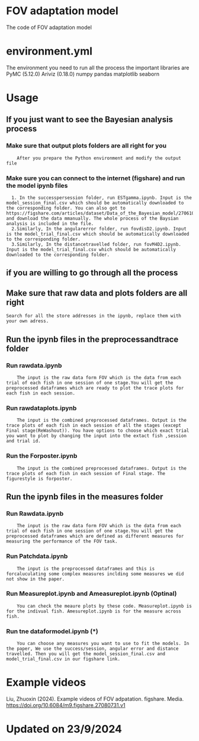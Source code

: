 # FOV adaptation model
The code of FOV adaptation model

# environment.yml 
The environment you need to run all the process the important libraries are
PyMC (5.12.0)
Ariviz (0.18.0)
numpy
pandas
matplotlib
seaborn

# Usage 
  ## If you just want to see the Bayesian analysis process
   ### Make sure that output plots folders are all right for you
        After you prepare the Python environment and modify the output file 
   ### Make sure you can connect to the internet (figshare) and run the model ipynb files  
      1. In the successpersession folder, run ESTgamma.ipynb. Input is the model_session_final.csv which should be automatically downloaded to the corresponding folder. You can also got to https://figshare.com/articles/dataset/Data_of_the_Bayesian_model/27061012 and download the data mmanually. The whole process of the Baysian analysis is included in the file. 
      2.Similarly, In the angularerror folder, run fovdisD2.ipynb. Input is the model_trial_final.csv which should be automatically downloaded to the corresponding folder.
      3.Similarly, In the distancetravelled folder, run fovM4D2.ipynb. Input is the model_trial_final.csv which should be automatically downloaded to the corresponding folder.
  ## if you are willing to go through all the process
  ## Make sure that raw data and plots folders are all right 
    Search for all the store addresses in the ipynb, replace them with your own adress.
   ## Run the ipynb files in the preprocessandtrace folder
   ### Run rawdata.ipynb
        The input is the raw data form FOV which is the data from each trial of each fish in one session of one stage.You will get the preprocessed dataframes which are ready to plot the trace plots for each fish in each session. 
   ### Run rawdataplots.ipynb
        The input is the combined preprocessed dataframes. Output is the trace plots of each fish in each session of all the stages (except Final stage(ReWashout)). You have options to choose which exact trial you want to plot by changing the input into the extact fish ,session and trial id.
   ### Run the Forposter.ipynb
        The input is the combined preprocessed dataframes. Output is the trace plots of each fish in each session of Final stage. The figurestyle is forposter.
   ## Run the ipynb files in the measures folder
   ### Run Rawdata.ipynb
        The input is the raw data form FOV which is the data from each trial of each fish in one session of one stage.You will get the preprocessed dataframes which are defined as different measures for measuring the performance of the FOV task. 
   ### Run Patchdata.ipynb
        The input is the preprocessed dataframes and this is forcaluculating some complex measures inclding some measures we did not show in the paper.
   ### Run Measureplot.ipynb and Ameasureplot.ipynb (Optinal)
        You can check the meaure plots by these code. Measureplot.ipynb is for the indivual fish. Amesureplot.ipynb is for the measure across fish.
   ### Run tne dataformodel.ipynb (*)
        You can choose any measures you want to use to fit the models. In the paper, We use the success/session, angular error and distance travelled. Then you will get the model_session_final.csv and model_trial_final.csv in our figshare link.

# Example videos
Liu, Zhuoxin (2024). Example videos of FOV adpatation. figshare. Media. https://doi.org/10.6084/m9.figshare.27080731.v1
# Updated on 23/9/2024
